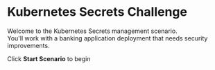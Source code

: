 # Kubernetes Secrets Challenge

Welcome to the Kubernetes Secrets management scenario.  
You'll work with a banking application deployment that needs security improvements.

Click **Start Scenario** to begin
